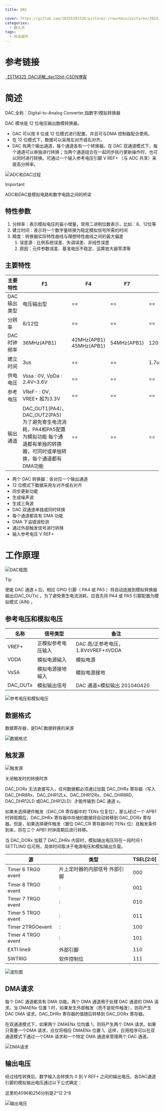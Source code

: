 ```yaml
---
title: DAC

cover: https://gitlab.com/18355291538/picture/-/raw/main/pictures/2024/09/10_16_12_2_202409101612493.png
categories: 
  - 嵌入式
tags:
  - 外设组件
---
```




# 参考链接

[【STM32】DAC详解_dac12bit-CSDN博客](https://blog.csdn.net/dengjin20104042056/article/details/108604920)

# 简述

DAC,全称：Digital-to-Analog Converter,指数字/模拟转换器

DAC 模块是 12 位电压输出数模转换器。

- DAC 可以按 8 位或 12 位模式进行配置，并且可与DMA 控制器配合使用。
- 在 12 位模式下，数据可以采用左对齐或右对齐。
- DAC 有两个输出通道，每个通道各有一个转换器。在 DAC 双通道模式下，每个通道可以单独进行转换；当两个通道组合在一起同步执行更新操作时，也可以同时进行转换。可通过一个输入参考电压引脚 V REF+ （与 ADC 共享）来提高分辨率。

![ADC和DAC过程](https://gitlab.com/18355291538/picture/-/raw/main/pictures/2024/09/10_16_12_2_202409101612493.png)

> [!IMPORTANT]
>
> ADC和DAC是模拟电路和数字电路之间的桥梁

## 特性参数

1. 分辨率：表示模拟电压的最小增量，常用二进制位数表示，比如：8、12位等
2. 建立时间：表示将一个数字量转换为稳定模拟信号所需的时间
3. 精度：转换器实际特性曲线与理想特性曲线之间的最大偏差
   1. 误差源：比例系统误差、失调误差、非线性误差
   2. 原因：元件参数误差、基准电压不稳定、运算放大器零漂等

## 主要特性

| 主要特性    | F1                                                           | F4                      | F7          | H7           |
| ----------- | ------------------------------------------------------------ | ----------------------- | ----------- | ------------ |
| DAC输出类型 | 电压输出型                                                   | ==                      | ==          | ==           |
| 分辨率      | 8/12位                                                       | ==                      | ==          | ==           |
| DAC时钟频率 | 36MHz(APB1)                                                  | 42MHz(APB1) 45MHz(APB1) | 54MHz(APB1) | 120MHz(APB1) |
| 建立时间    | 3us                                                          | ==                      | ==          | 1.7us        |
| 供电电压    | Vssa : 0V, VpDa : 2.4V~3.6V                                  | ==                      | ==          | ==           |
| 参考电压    | VReF- : OV, VREE+ 般为3.3V                                   | ==                      | ==          | ==           |
| 输出通道    | DAC_OUT1(PA4）、DAC_OUT2(PA5) 为了避免寄生电流消耗，PA4和PA5配置为模拟功能 每个通道都有单独的转换器，可同时或单独转换，每个通道都有DMA功能 | ==                      | ==          | ==           |

- 两个 DAC 转换器：各对应一个输出通道
- 12 位模式下数据采用左对齐或右对齐
- 同步更新功能
- 生成噪声波
- 生成三角波
- DAC 双通道单独或同时转换
- 每个通道都具有 DMA 功能
- DMA 下溢错误检测
- 通过外部触发信号进行转换
- 输入参考电压 V REF+

# 工作原理

![DAC框图](https://gitlab.com/18355291538/picture/-/raw/main/pictures/2024/09/10_16_49_2_202409101649073.png)



> [!TIP]
>
> 使能 DAC 通道 x 后，相应 GPIO 引脚（ PA4 或 PA5 ）将自动连接到模拟转换器输出(DAC_OUTx) 。为了避免寄生电流消耗，应首先将 PA4 或 PA5 引脚配置为模拟模式 (AIN) 。

## 参考电压和模拟电压

| 名称     | 信号类型           | 备注                               |
| -------- | ------------------ | ---------------------------------- |
| VREF+    | 正模拟参考电压输入 | DAC 高/正参考电压，1.8V≤VREF+≤VDDA |
| VDDA     | 模拟电源输入       | 模拟电源                           |
| VsSA     | 模拟电源接地输入   | 模拟电源接地                       |
| DAC_OUTx | 模拟输出信号       | DAC 通道×模拟输出 201040420        |

![参考电压和模拟电压](https://gitlab.com/18355291538/picture/-/raw/main/pictures/2024/09/10_16_50_33_202409101650770.png)



## 数据格式

数据寄存器，是DAC数据转换的来源

![数据格式](https://gitlab.com/18355291538/picture/-/raw/main/pictures/2024/09/10_16_53_11_202409101653943.png)

## 触发源

![触发源](https://gitlab.com/18355291538/picture/-/raw/main/pictures/2024/09/10_16_53_6_202409101653109.png)

关闭触发时的转换时序

DAC_DORx 无法直接写入，任何数据都必须通过加载 DAC_DHRx 寄存器（写入DAC_DHR8Rx、DAC_DHR12Lx、DAC_DHR12Rx、DAC_DHR8RD、DAC_DHR12LD 或DAC_DHR12LD）才能传输到 DAC 通道 x。

如果未选择硬件触发（DAC_CR 寄存器中的 TENx 位复位），那么经过一个 APB1 时钟周期后，DAC_DHRx 寄存器中存储的数据将自动转移到 DAC_DORx 寄存器。但是，如果选择硬件触发（置位 DAC_CR 寄存器中的 TENx 位）且触发条件到来，将在三个 APB1 时钟周期后进行转移。

当 DAC_DORx 加载了 DAC_DHRx 内容时，模拟输出电压将在一段时间 t SETTLING 后可用，具体时间取决于电源电压和模拟输出负载。

| 源                 | 类型                          | TSEL[2:0] |
| ------------------ | ----------------------------- | --------- |
| Timer 6 TRGO event | 片上定时器的内部信号 外部引脚 | 000       |
| Timer 8 TRGO event | :                             | 001       |
| Timer 7 TRGO event | :                             | 010       |
| Timer 5 TRGO event | :                             | 011       |
| Timer 2TRGOevent   | :                             | 100       |
| Timer 4 TRGO event | :                             | 101       |
| EXTI line9         | 外部引脚                      | 110       |
| SWTRIG             | 软件控制位                    | 111       |

![波形图](https://gitlab.com/18355291538/picture/-/raw/main/pictures/2024/09/10_16_53_57_202409101653915.png)

## DMA请求

每个 DAC 通道都具有 DMA 功能。两个 DMA 通道用于处理 DAC 通道的 DMA 请求。当 DMAENx 位置 1 时，如果发生外部触发（而不是软件触发），则将产生 DAC DMA 请求。DAC_DHRx 寄存器的值随后转移到 DAC_DORx 寄存器。

在双通道模式下，如果两个 DMAENx 位均置 1，则将产生两个 DMA 请求。如果只需要一个DMA 请求，应仅将相应 DMAENx 位置 1。这样，应用程序可以在双通道模式下通过一个DMA 请求和一个特定 DMA 通道来管理两个 DAC 通道。

![DMA请求](https://gitlab.com/18355291538/picture/-/raw/main/pictures/2024/09/10_16_54_12_202409101654004.png)

## 输出电压

经过线性转换后，数字输入会转换为 0 到 V REF+ 之间的输出电压。各DAC通道引脚的模拟输出电压通过以下公式确定：

这里的4096和256分别是2^12 2^8

![输出电压](https://gitlab.com/18355291538/picture/-/raw/main/pictures/2024/09/10_16_55_54_202409101655811.png)







































